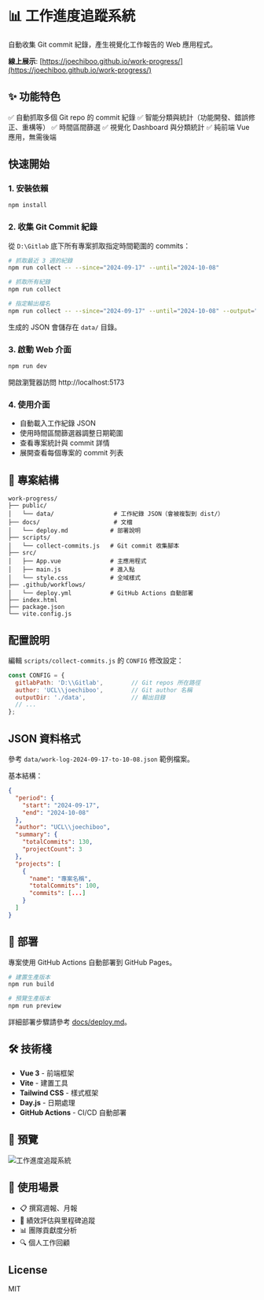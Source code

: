 # 📊 工作進度追蹤系統

自動收集 Git commit 紀錄，產生視覺化工作報告的 Web 應用程式。

**線上展示**: [https://joechiboo.github.io/work-progress/](https://joechiboo.github.io/work-progress/)

## ✨ 功能特色

✅ 自動抓取多個 Git repo 的 commit 紀錄
✅ 智能分類與統計（功能開發、錯誤修正、重構等）
✅ 時間區間篩選
✅ 視覺化 Dashboard 與分類統計
✅ 純前端 Vue 應用，無需後端

## 快速開始

### 1. 安裝依賴

```bash
npm install
```

### 2. 收集 Git Commit 紀錄

從 `D:\Gitlab` 底下所有專案抓取指定時間範圍的 commits：

```bash
# 抓取最近 3 週的紀錄
npm run collect -- --since="2024-09-17" --until="2024-10-08"

# 抓取所有紀錄
npm run collect

# 指定輸出檔名
npm run collect -- --since="2024-09-17" --until="2024-10-08" --output="my-work-log.json"
```

生成的 JSON 會儲存在 `data/` 目錄。

### 3. 啟動 Web 介面

```bash
npm run dev
```

開啟瀏覽器訪問 http://localhost:5173

### 4. 使用介面

- 自動載入工作紀錄 JSON
- 使用時間區間篩選器調整日期範圍
- 查看專案統計與 commit 詳情
- 展開查看每個專案的 commit 列表

## 📂 專案結構

```
work-progress/
├── public/
│   └── data/                 # 工作紀錄 JSON（會被複製到 dist/）
├── docs/                     # 文檔
│   └── deploy.md            # 部署說明
├── scripts/
│   └── collect-commits.js   # Git commit 收集腳本
├── src/
│   ├── App.vue              # 主應用程式
│   ├── main.js              # 進入點
│   └── style.css            # 全域樣式
├── .github/workflows/
│   └── deploy.yml           # GitHub Actions 自動部署
├── index.html
├── package.json
└── vite.config.js
```

## 配置說明

編輯 `scripts/collect-commits.js` 的 `CONFIG` 修改設定：

```javascript
const CONFIG = {
  gitlabPath: 'D:\\Gitlab',        // Git repos 所在路徑
  author: 'UCL\\joechiboo',        // Git author 名稱
  outputDir: './data',             // 輸出目錄
  // ...
};
```

## JSON 資料格式

參考 `data/work-log-2024-09-17-to-10-08.json` 範例檔案。

基本結構：

```json
{
  "period": {
    "start": "2024-09-17",
    "end": "2024-10-08"
  },
  "author": "UCL\\joechiboo",
  "summary": {
    "totalCommits": 130,
    "projectCount": 3
  },
  "projects": [
    {
      "name": "專案名稱",
      "totalCommits": 100,
      "commits": [...]
    }
  ]
}
```

## 🚀 部署

專案使用 GitHub Actions 自動部署到 GitHub Pages。

```bash
# 建置生產版本
npm run build

# 預覽生產版本
npm run preview
```

詳細部署步驟請參考 [docs/deploy.md](docs/deploy.md)。

## 🛠️ 技術棧

- **Vue 3** - 前端框架
- **Vite** - 建置工具
- **Tailwind CSS** - 樣式框架
- **Day.js** - 日期處理
- **GitHub Actions** - CI/CD 自動部署

## 📸 預覽

![工作進度追蹤系統](https://via.placeholder.com/800x450.png?text=Work+Progress+Dashboard)

## 📝 使用場景

- 📋 撰寫週報、月報
- 🎯 績效評估與里程碑追蹤
- 📊 團隊貢獻度分析
- 🔍 個人工作回顧

## License

MIT

